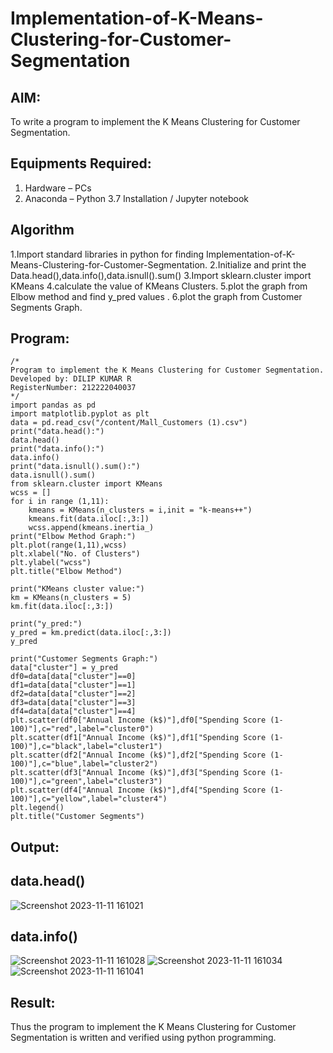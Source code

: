# Implementation-of-K-Means-Clustering-for-Customer-Segmentation

## AIM:
To write a program to implement the K Means Clustering for Customer Segmentation.

## Equipments Required:
1. Hardware – PCs
2. Anaconda – Python 3.7 Installation / Jupyter notebook

## Algorithm
1.Import standard libraries in python for finding Implementation-of-K-Means-Clustering-for-Customer-Segmentation.
2.Initialize and print the Data.head(),data.info(),data.isnull().sum()
3.Import sklearn.cluster import KMeans
4.calculate the value of KMeans Clusters.
5.plot the graph from Elbow method and find y_pred values .
6.plot the graph from Customer Segments Graph. 

## Program:
```
/*
Program to implement the K Means Clustering for Customer Segmentation.
Developed by: DILIP KUMAR R
RegisterNumber: 212222040037
*/
import pandas as pd
import matplotlib.pyplot as plt
data = pd.read_csv("/content/Mall_Customers (1).csv")
print("data.head():")
data.head()
print("data.info():")
data.info()
print("data.isnull().sum():")
data.isnull().sum()
from sklearn.cluster import KMeans
wcss = []
for i in range (1,11):
    kmeans = KMeans(n_clusters = i,init = "k-means++")
    kmeans.fit(data.iloc[:,3:])
    wcss.append(kmeans.inertia_)
print("Elbow Method Graph:")
plt.plot(range(1,11),wcss)
plt.xlabel("No. of Clusters")
plt.ylabel("wcss")
plt.title("Elbow Method")

print("KMeans cluster value:")
km = KMeans(n_clusters = 5)
km.fit(data.iloc[:,3:])

print("y_pred:")
y_pred = km.predict(data.iloc[:,3:])
y_pred

print("Customer Segments Graph:")
data["cluster"] = y_pred
df0=data[data["cluster"]==0]
df1=data[data["cluster"]==1]
df2=data[data["cluster"]==2]
df3=data[data["cluster"]==3]
df4=data[data["cluster"]==4]
plt.scatter(df0["Annual Income (k$)"],df0["Spending Score (1-100)"],c="red",label="cluster0")
plt.scatter(df1["Annual Income (k$)"],df1["Spending Score (1-100)"],c="black",label="cluster1")
plt.scatter(df2["Annual Income (k$)"],df2["Spending Score (1-100)"],c="blue",label="cluster2")
plt.scatter(df3["Annual Income (k$)"],df3["Spending Score (1-100)"],c="green",label="cluster3")
plt.scatter(df4["Annual Income (k$)"],df4["Spending Score (1-100)"],c="yellow",label="cluster4")
plt.legend()
plt.title("Customer Segments")
```

## Output:
## data.head()
![Screenshot 2023-11-11 161021](https://github.com/dilipkumar1265/Implementation-of-K-Means-Clustering-for-Customer-Segmentation/assets/119065291/2fa6933c-20b4-4d41-adc0-9a46810b92fe)
## data.info()
![Screenshot 2023-11-11 161028](https://github.com/dilipkumar1265/Implementation-of-K-Means-Clustering-for-Customer-Segmentation/assets/119065291/08d85999-70d5-42a7-8f76-d62ee3db6f69)
![Screenshot 2023-11-11 161034](https://github.com/dilipkumar1265/Implementation-of-K-Means-Clustering-for-Customer-Segmentation/assets/119065291/4f27fab0-da14-4f25-af92-c68ccfd6488f)
![Screenshot 2023-11-11 161041](https://github.com/dilipkumar1265/Implementation-of-K-Means-Clustering-for-Customer-Segmentation/assets/119065291/781002cc-0a34-4a8f-8353-21ea0a2872aa)


## Result:
Thus the program to implement the K Means Clustering for Customer Segmentation is written and verified using python programming.
